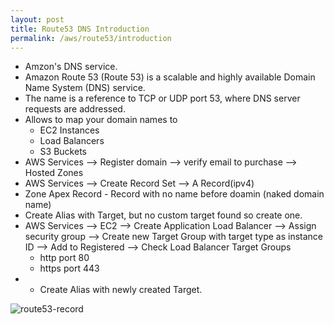 ```yaml
---
layout: post
title: Route53 DNS Introduction
permalink: /aws/route53/introduction
---
```



* Amzon's DNS service.
* Amazon Route 53 (Route 53) is a scalable and highly available Domain Name System (DNS) service.
* The name is a reference to TCP or UDP port 53, where DNS server requests are addressed.
* Allows to map your domain names to
    - EC2 Instances
    - Load Balancers
    - S3 Buckets
* AWS Services --> Register domain --> verify email to purchase --> Hosted Zones
* AWS Services --> Create Record Set --> A Record(ipv4)
* Zone Apex Record - Record with no name before doamin (naked domain name)
* Create Alias with Target, but no custom target found so create one.
* AWS Services --> EC2 --> Create Application Load Balancer --> Assign security group --> Create new Target Group with target type as instance ID --> Add to Registered --> Check Load Balancer Target Groups
    - http port 80
    - https port 443
* * Create Alias with newly created Target.

![route53-record]({{site.cdn}}/aws/ec2/route53-record.png)